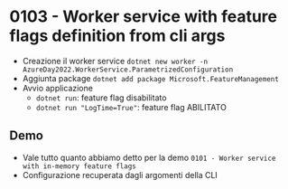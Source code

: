 # 0103 - Worker service with feature flags definition from cli args

- Creazione il worker service `dotnet new worker -n AzureDay2022.WorkerService.ParametrizedConfiguration`
- Aggiunta package `dotnet add package Microsoft.FeatureManagement`
- Avvio applicazione 
  - `dotnet run`: feature flag disabilitato
  - `dotnet run "LogTime=True"`: feature flag ABILITATO

## Demo
- Vale tutto quanto abbiamo detto per la demo `0101 - Worker service with in-memory feature flags`
- Configurazione recuperata dagli argomenti della CLI